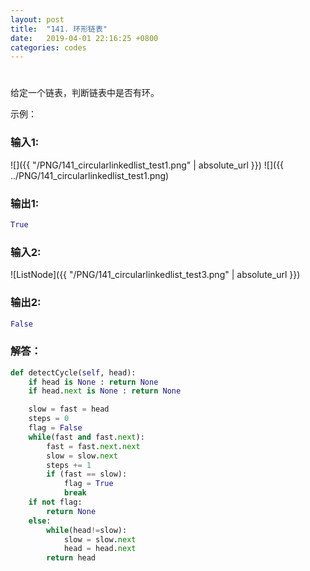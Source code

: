 ```yaml
---
layout: post
title:  "141. 环形链表"
date:   2019-04-01 22:16:25 +0800
categories: codes
---
```

# 

给定一个链表，判断链表中是否有环。

示例：  

### 输入1:   
![]({{ "/PNG/141_circularlinkedlist_test1.png" | absolute_url }})
![]({{ ../PNG/141_circularlinkedlist_test1.png)

### 输出1:  
```python
True
```

### 输入2:   
![ListNode]({{ "/PNG/141_circularlinkedlist_test3.png" | absolute_url }})

### 输出2:  
```python
False
```

### 解答：  

```python
def detectCycle(self, head):
    if head is None : return None
    if head.next is None : return None

    slow = fast = head
    steps = 0
    flag = False
    while(fast and fast.next):
        fast = fast.next.next
        slow = slow.next
        steps += 1
        if (fast == slow):
            flag = True
            break
    if not flag:
        return None
    else:
        while(head!=slow):
            slow = slow.next
            head = head.next
        return head
```
